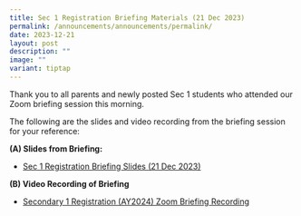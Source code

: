 ```yaml
---
title: Sec 1 Registration Briefing Materials (21 Dec 2023)
permalink: /announcements/announcements/permalink/
date: 2023-12-21
layout: post
description: ""
image: ""
variant: tiptap
---
```

<p>Thank you to all parents and newly posted Sec 1 students who attended our Zoom briefing session this morning.</p><p>The following are the slides and video recording from the briefing session for your reference:</p><p><strong>(A) Slides from Briefing:</strong></p><ul data-tight="true" class="tight"><li><p><a href="/files/_3__Sec1_Registration_Slides_2023_updated_21_Dec_2023___website_updated.pdf" rel="noopener noreferrer nofollow" target="_blank">Sec 1 Registration Briefing Slides (21 Dec 2023)</a></p></li></ul><p><strong>(B) Video Recording of Briefing</strong></p><ul data-tight="true" class="tight"><li><p><a href="https://www.youtube.com/watch?v=gN0x8Dn74a8" rel="noopener noreferrer nofollow" target="_blank">Secondary 1 Registration (AY2024) Zoom Briefing Recording</a></p></li></ul><p></p>